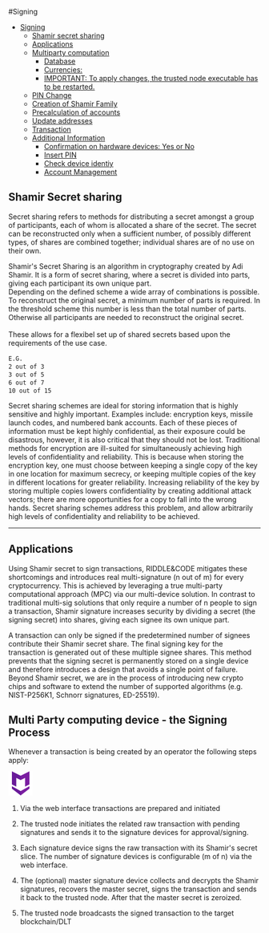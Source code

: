 #Signing 

- [Signing](#signing)
  - [Shamir secret sharing](#shamir)
  - [Applications](#applications)
  - [Multiparty computation](#multi-pary-computation)
      - [Database](#database)
      - [Currencies:](#currencies)
      - [IMPORTANT: To apply changes, the trusted node executable has to be restarted.](#important-to-apply-changes-the-trusted-node-executable-has-to-be-restarted)
  - [PIN Change](#pin-change)
  - [Creation of Shamir Family](#creation-of-shamir-family)
  - [Precalculation of accounts](#precalculation-of-accounts)
  - [Update addresses](#update-addresses)
  - [Transaction](#transaction)
  - [Additional Information](#additional-information)
    - [Confirmation on hardware devices: Yes or No](#confirmation-on-hardware-devices-yes-or-no)
    - [Insert PIN](#insert-pin)
    - [Check device identiy](#check-device-identiy)
    - [Account Management](#account-management)

## Shamir Secret sharing

Secret sharing refers to methods for distributing a secret amongst a group of participants, each of whom is allocated a share of the secret. The secret can be reconstructed only when a sufficient number, of possibly different types, of shares are combined together; individual shares are of no use on their own.

Shamir's Secret Sharing is an algorithm in cryptography created by Adi Shamir. It is a form of secret sharing, where a secret is divided into parts, giving each participant its own unique part.\
Depending on the defined scheme a wide array of combinations is possible. To reconstruct the original secret, a minimum number of parts is required. In the threshold scheme this number is less than the total number of parts. Otherwise all participants are needed to reconstruct the original secret.\
\
These allows for a flexibel set up of shared secrets based upon the requirements of the use case. 
```
E.G.
2 out of 3 
3 out of 5
6 out of 7
10 out of 15 
```
Secret sharing schemes are ideal for storing information that is highly sensitive and highly important. Examples include: encryption keys, missile launch codes, and numbered bank accounts. Each of these pieces of information must be kept highly confidential, as their exposure could be disastrous, however, it is also critical that they should not be lost. Traditional methods for encryption are ill-suited for simultaneously achieving high levels of confidentiality and reliability. This is because when storing the encryption key, one must choose between keeping a single copy of the key in one location for maximum secrecy, or keeping multiple copies of the key in different locations for greater reliability. Increasing reliability of the key by storing multiple copies lowers confidentiality by creating additional attack vectors; there are more opportunities for a copy to fall into the wrong hands. Secret sharing schemes address this problem, and allow arbitrarily high levels of confidentiality and reliability to be achieved.


---
## Applications
Using Shamir secret to sign transactions, RIDDLE&CODE mitigates these shortcomings and introduces real multi-signature (n out of m) for every cryptocurrency. This is achieved by leveraging a true multi-party computational approach (MPC) via our multi-device solution. In contrast to traditional multi-sig solutions that only require a number of n people to sign a transaction, Shamir signature increases security by dividing a secret (the signing secret) into shares, giving each signee its own unique part. 

A transaction can only be signed if the predetermined number of signees contribute their Shamir secret share. The final signing key for the transaction is generated out of these multiple signee shares. This method prevents that the signing secret is permanently stored on a single device and therefore introduces a design that avoids a single point of failure. Beyond Shamir secret, we are in the process of introducing new crypto chips and software to extend the number of supported algorithms (e.g. NIST-P256K1, Schnorr signatures, ED-25519).


## Multi Party computing device - the Signing Process

Whenever a transaction is being created by an operator the following steps apply: 

![alt text](https://github.com/adam-p/markdown-here/raw/master/src/common/images/icon48.png "Signing architecture")

1. Via the web interface transactions are prepared and initiated 

2. The trusted node initiates the related raw transaction with pending signatures and sends it to the signature devices for approval/signing. 

3. Each signature device signs the raw transaction with its Shamir's secret slice. The number of signature devices is configurable (m of n) via the web interface. 

4. The (optional) master signature device collects and decrypts the Shamir signatures, recovers the master secret, signs the transaction and sends it back to the trusted node. After that the master secret is zeroized.

5. The trusted node broadcasts the signed transaction to the target blockchain/DLT

